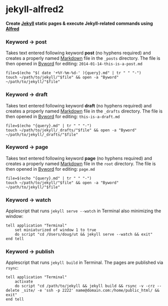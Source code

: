 jekyll-alfred2
==============

**Create [Jekyll](http://jekyllrb.com/) static pages & execute Jekyll-related commands using [Alfred](http://www.alfredapp.com/)**

### Keyword → post

Takes text entered following keyword **post** (no hyphens required) and creates a properly named [Markdown](http://daringfireball.net/projects/markdown/) file in the `_posts` directory. The file is then opened in [Byword](http://bywordapp.com/) for editing: `2014-01-14-this-is-a-post.md`

```
file=$(echo "$( date '+%Y-%m-%d-' ){query}.md" | tr " " "-")
touch ~/path/to/jekyll/"$file" && open -a "Byword" ~/path/to/jekyll/"$file"
```

### Keyword → draft

Takes text entered following keyword **draft** (no hyphens required) and creates a properly named [Markdown](http://daringfireball.net/projects/markdown/) file in the `_drafts` directory. The file is then opened in [Byword](http://bywordapp.com/) for editing: `this-is-a-draft.md`

```
file=$(echo "{query}.md" | tr " " "-")
touch ~/path/to/jekyll/_drafts/"$file" && open -a "Byword" ~/path/to/jekyll/_drafts/"$file"
```

### Keyword → page

Takes text entered following keyword **page** (no hyphens required) and creates a properly named [Markdown](http://daringfireball.net/projects/markdown/) file in the `root` directory. The file is then opened in [Byword](http://bywordapp.com/) for editing: `page.md`

```
file=$(echo "{query}.md" | tr " " "-")
touch ~/path/to/jekyll/"$file" && open -a "Byword" ~/path/to/jekyll/"$file"
```

### Keyword → watch

Applescript that runs `jekyll serve --watch` in Terminal also minimizing the window:


```applescript
tell application "Terminal"
	set miniaturized of window 1 to true
	do script "cd /Users/doug/ut && jekyll serve --watch && exit"
end tell
```

### Keyword → publish

Applescript that runs `jekyll build` in Terminal. The pages are published via `rsync`:

```applescript
tell application "Terminal"
	activate
	do script "cd /path/to/jekyll && jekyll build && rsync -v -crz --delete _site/ -e 'ssh -p 2222' name@domain.com:/home/public_html/ && exit"
end tell
```

